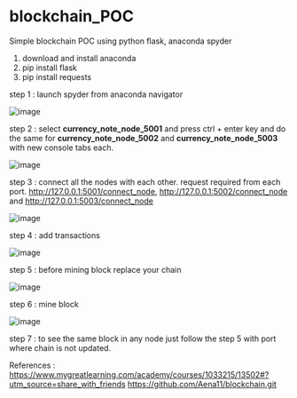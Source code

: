 # blockchain_POC
Simple blockchain POC using python flask, anaconda spyder

1) download and install anaconda
2) pip install flask
3) pip install requests

step 1 : launch spyder from anaconda navigator

![image](https://user-images.githubusercontent.com/43343732/161747366-6eb47d78-3aaf-4cc8-b871-955fed76c37b.png)


step 2 : select **currency_note_node_5001** and press ctrl + enter key and do the same for **currency_note_node_5002** and **currency_note_node_5003** with new console tabs each.

![image](https://user-images.githubusercontent.com/43343732/161747209-97f4dd38-1140-4831-b8c0-f11da1da3d6a.png)

step 3 : connect all the nodes with each other. request required from each port. http://127.0.0.1:5001/connect_node, http://127.0.0.1:5002/connect_node and http://127.0.0.1:5003/connect_node

![image](https://user-images.githubusercontent.com/43343732/161745848-9314c2db-c63a-4dab-ab9f-edba66294ae9.png)

step 4 : add transactions

![image](https://user-images.githubusercontent.com/43343732/161746622-b596cb86-9e03-4a0c-8b88-2e13f5694571.png)


step 5 : before mining block replace your chain

![image](https://user-images.githubusercontent.com/43343732/161746854-faeac713-d9ba-48ea-aeef-b0ee160d9847.png)


step 6 : mine block

![image](https://user-images.githubusercontent.com/43343732/161746678-d36c4124-98ea-48de-9e13-aac4fad57a41.png)


step 7 : to see the same block in any node just follow the step 5 with port where chain is not updated.

References :
https://www.mygreatlearning.com/academy/courses/1033215/13502#?utm_source=share_with_friends
https://github.com/Aena11/blockchain.git

